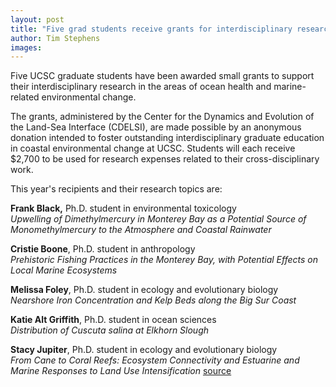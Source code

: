 ```yaml
---
layout: post
title: "Five grad students receive grants for interdisciplinary research"
author: Tim Stephens
images:
---
```


Five UCSC graduate students have been awarded small grants to support their interdisciplinary research in the areas of ocean health and marine-related environmental change.

The grants, administered by the Center for the Dynamics and Evolution of the Land-Sea Interface (CDELSI), are made possible by an anonymous donation intended to foster outstanding interdisciplinary graduate education in coastal environmental change at UCSC. Students will each receive $2,700 to be used for research expenses related to their cross-disciplinary work.

This year's recipients and their research topics are:

**Frank Black,** Ph.D. student in environmental toxicology  
_Upwelling of Dimethylmercury in Monterey Bay as a Potential Source of Monomethylmercury to the Atmosphere and Coastal Rainwater_

**Cristie Boone**, Ph.D. student in anthropology  
_Prehistoric Fishing Practices in the Monterey Bay, with Potential Effects on Local Marine Ecosystems_

**Melissa Foley**, Ph.D. student in ecology and evolutionary biology  
_Nearshore Iron Concentration and Kelp Beds along the Big Sur Coast_

**Katie Alt Griffith**, Ph.D. student in ocean sciences  
_Distribution of _Cuscuta salina_ at Elkhorn Slough_

**Stacy Jupiter**, Ph.D. student in ecology and evolutionary biology  
_From Cane to Coral Reefs: Ecosystem Connectivity and Estuarine and Marine Responses to Land Use Intensification_
[source](http://www1.ucsc.edu/currents/05-06/01-23/brief-grants.asp "Permalink to brief-grants")
